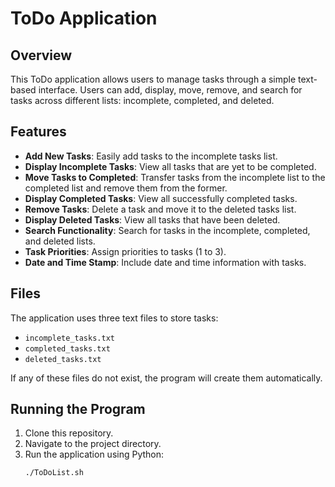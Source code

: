 # ToDo Application  

## Overview  
This ToDo application allows users to manage tasks through a simple text-based interface. Users can add, display, move, remove, and search for tasks across different lists: incomplete, completed, and deleted.  

## Features  
- **Add New Tasks**: Easily add tasks to the incomplete tasks list.  
- **Display Incomplete Tasks**: View all tasks that are yet to be completed.  
- **Move Tasks to Completed**: Transfer tasks from the incomplete list to the completed list and remove them from the former.  
- **Display Completed Tasks**: View all successfully completed tasks.  
- **Remove Tasks**: Delete a task and move it to the deleted tasks list.  
- **Display Deleted Tasks**: View all tasks that have been deleted.  
- **Search Functionality**: Search for tasks in the incomplete, completed, and deleted lists.  
- **Task Priorities**: Assign priorities to tasks (1 to 3).  
- **Date and Time Stamp**: Include date and time information with tasks.  

## Files  
The application uses three text files to store tasks:  
- `incomplete_tasks.txt`  
- `completed_tasks.txt`  
- `deleted_tasks.txt`  

If any of these files do not exist, the program will create them automatically.  

## Running the Program  
1. Clone this repository.  
2. Navigate to the project directory.  
3. Run the application using Python:  
   ```bash  
   ./ToDoList.sh
